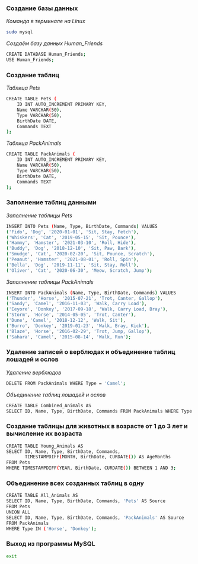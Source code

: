 ### Создание базы данных

_Команда в терминале на Linux_
```sh
sudo mysql
```

_Создаём базу данных Human_Friends_
```sh
CREATE DATABASE Human_Friends;
USE Human_Friends;
```

### Создание таблиц

_Таблица Pets_
```sh
CREATE TABLE Pets (
    ID INT AUTO_INCREMENT PRIMARY KEY,
    Name VARCHAR(50),
    Type VARCHAR(50),
    BirthDate DATE,
    Commands TEXT
);
```

_Таблица PackAnimals_
```sh
CREATE TABLE PackAnimals (
    ID INT AUTO_INCREMENT PRIMARY KEY,
    Name VARCHAR(50),
    Type VARCHAR(50),
    BirthDate DATE,
    Commands TEXT
);
```

### Заполнение таблиц данными

_Заполнение таблицы Pets_
```sh
INSERT INTO Pets (Name, Type, BirthDate, Commands) VALUES
('Fido', 'Dog', '2020-01-01', 'Sit, Stay, Fetch'),
('Whiskers', 'Cat', '2019-05-15', 'Sit, Pounce'),
('Hammy', 'Hamster', '2021-03-10', 'Roll, Hide'),
('Buddy', 'Dog', '2018-12-10', 'Sit, Paw, Bark'),
('Smudge', 'Cat', '2020-02-20', 'Sit, Pounce, Scratch'),
('Peanut', 'Hamster', '2021-08-01', 'Roll, Spin'),
('Bella', 'Dog', '2019-11-11', 'Sit, Stay, Roll'),
('Oliver', 'Cat', '2020-06-30', 'Meow, Scratch, Jump');
```

_Заполнение таблицы PackAnimals_
```sh
INSERT INTO PackAnimals (Name, Type, BirthDate, Commands) VALUES
('Thunder', 'Horse', '2015-07-21', 'Trot, Canter, Gallop'),
('Sandy', 'Camel', '2016-11-03', 'Walk, Carry Load'),
('Eeyore', 'Donkey', '2017-09-18', 'Walk, Carry Load, Bray'),
('Storm', 'Horse', '2014-05-05', 'Trot, Canter'),
('Dune', 'Camel', '2018-12-12', 'Walk, Sit'),
('Burro', 'Donkey', '2019-01-23', 'Walk, Bray, Kick'),
('Blaze', 'Horse', '2016-02-29', 'Trot, Jump, Gallop'),
('Sahara', 'Camel', '2015-08-14', 'Walk, Run');
```

### Удаление записей о верблюдах и объединение таблиц лошадей и ослов

_Удаление верблюдов_
```sh
DELETE FROM PackAnimals WHERE Type = 'Camel';
```

_Объединение таблиц лошадей и ослов_
```sh
CREATE TABLE Combined_Animals AS
SELECT ID, Name, Type, BirthDate, Commands FROM PackAnimals WHERE Type IN ('Horse', 'Donkey');
```

### Создание таблицы для животных в возрасте от 1 до 3 лет и вычисление их возраста

```sh
CREATE TABLE Young_Animals AS
SELECT ID, Name, Type, BirthDate, Commands,
       TIMESTAMPDIFF(MONTH, BirthDate, CURDATE()) AS AgeMonths
FROM Pets
WHERE TIMESTAMPDIFF(YEAR, BirthDate, CURDATE()) BETWEEN 1 AND 3;
```

### Объединение всех созданных таблиц в одну

```sh
CREATE TABLE All_Animals AS
SELECT ID, Name, Type, BirthDate, Commands, 'Pets' AS Source
FROM Pets
UNION ALL
SELECT ID, Name, Type, BirthDate, Commands, 'PackAnimals' AS Source
FROM PackAnimals
WHERE Type IN ('Horse', 'Donkey');
```

### Выход из программы MySQL

```sh
exit
```